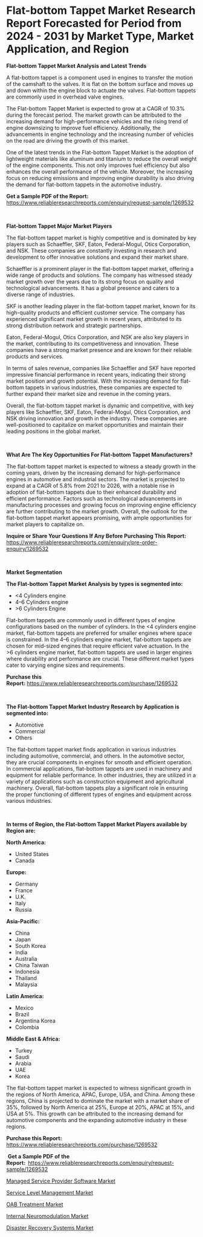 <p><h1>Flat-bottom Tappet Market Research Report Forecasted for Period from 2024 -  2031 by Market Type, Market Application, and Region</h1></p><p><strong>Flat-bottom Tappet Market Analysis and Latest Trends</strong></p>
<p><p>A flat-bottom tappet is a component used in engines to transfer the motion of the camshaft to the valves. It is flat on the bottom surface and moves up and down within the engine block to actuate the valves. Flat-bottom tappets are commonly used in overhead valve engines.</p><p>The Flat-bottom Tappet Market is expected to grow at a CAGR of 10.3% during the forecast period. The market growth can be attributed to the increasing demand for high-performance vehicles and the rising trend of engine downsizing to improve fuel efficiency. Additionally, the advancements in engine technology and the increasing number of vehicles on the road are driving the growth of this market.</p><p>One of the latest trends in the Flat-bottom Tappet Market is the adoption of lightweight materials like aluminum and titanium to reduce the overall weight of the engine components. This not only improves fuel efficiency but also enhances the overall performance of the vehicle. Moreover, the increasing focus on reducing emissions and improving engine durability is also driving the demand for flat-bottom tappets in the automotive industry.</p></p>
<p><strong>Get a Sample PDF of the Report:&nbsp;</strong> <a href="https://www.reliableresearchreports.com/enquiry/request-sample/1269532">https://www.reliableresearchreports.com/enquiry/request-sample/1269532</a></p>
<p>&nbsp;</p>
<p><strong>Flat-bottom Tappet Major Market Players</strong></p>
<p><p>The flat-bottom tappet market is highly competitive and is dominated by key players such as Schaeffler, SKF, Eaton, Federal-Mogul, Otics Corporation, and NSK. These companies are constantly investing in research and development to offer innovative solutions and expand their market share.</p><p>Schaeffler is a prominent player in the flat-bottom tappet market, offering a wide range of products and solutions. The company has witnessed steady market growth over the years due to its strong focus on quality and technological advancements. It has a global presence and caters to a diverse range of industries.</p><p>SKF is another leading player in the flat-bottom tappet market, known for its high-quality products and efficient customer service. The company has experienced significant market growth in recent years, attributed to its strong distribution network and strategic partnerships.</p><p>Eaton, Federal-Mogul, Otics Corporation, and NSK are also key players in the market, contributing to its competitiveness and innovation. These companies have a strong market presence and are known for their reliable products and services.</p><p>In terms of sales revenue, companies like Schaeffler and SKF have reported impressive financial performance in recent years, indicating their strong market position and growth potential. With the increasing demand for flat-bottom tappets in various industries, these companies are expected to further expand their market size and revenue in the coming years.</p><p>Overall, the flat-bottom tappet market is dynamic and competitive, with key players like Schaeffler, SKF, Eaton, Federal-Mogul, Otics Corporation, and NSK driving innovation and growth in the industry. These companies are well-positioned to capitalize on market opportunities and maintain their leading positions in the global market.</p></p>
<p>&nbsp;</p>
<p><strong>What Are The Key Opportunities For Flat-bottom Tappet Manufacturers?</strong></p>
<p><p>The flat-bottom tappet market is expected to witness a steady growth in the coming years, driven by the increasing demand for high-performance engines in automotive and industrial sectors. The market is projected to expand at a CAGR of 5.8% from 2021 to 2026, with a notable rise in adoption of flat-bottom tappets due to their enhanced durability and efficient performance. Factors such as technological advancements in manufacturing processes and growing focus on improving engine efficiency are further contributing to the market growth. Overall, the outlook for the flat-bottom tappet market appears promising, with ample opportunities for market players to capitalize on.</p></p>
<p><strong>Inquire or Share Your Questions If Any Before Purchasing This Report:</strong> <a href="https://www.reliableresearchreports.com/enquiry/pre-order-enquiry/1269532">https://www.reliableresearchreports.com/enquiry/pre-order-enquiry/1269532</a></p>
<p>&nbsp;</p>
<p><strong>Market Segmentation</strong></p>
<p><strong>The Flat-bottom Tappet Market Analysis by types is segmented into:</strong></p>
<p><ul><li><4 Cylinders engine</li><li>4–6 Cylinders engine</li><li>>6 Cylinders Engine</li></ul></p>
<p><p>Flat-bottom tappets are commonly used in different types of engine configurations based on the number of cylinders. In the <4 cylinders engine market, flat-bottom tappets are preferred for smaller engines where space is constrained. In the 4–6 cylinders engine market, flat-bottom tappets are chosen for mid-sized engines that require efficient valve actuation. In the >6 cylinders engine market, flat-bottom tappets are used in larger engines where durability and performance are crucial. These different market types cater to varying engine sizes and requirements.</p></p>
<p><strong>Purchase this Report:&nbsp;</strong><a href="https://www.reliableresearchreports.com/purchase/1269532">https://www.reliableresearchreports.com/purchase/1269532</a></p>
<p>&nbsp;</p>
<p><strong>The Flat-bottom Tappet Market Industry Research by Application is segmented into:</strong></p>
<p><ul><li>Automotive</li><li>Commercial</li><li>Others</li></ul></p>
<p><p>The flat-bottom tappet market finds application in various industries including automotive, commercial, and others. In the automotive sector, they are crucial components in engines for smooth and efficient operation. In commercial applications, flat-bottom tappets are used in machinery and equipment for reliable performance. In other industries, they are utilized in a variety of applications such as construction equipment and agricultural machinery. Overall, flat-bottom tappets play a significant role in ensuring the proper functioning of different types of engines and equipment across various industries.</p></p>
<p>&nbsp;</p>
<p><strong>In terms of Region, the Flat-bottom Tappet Market Players available by Region are:</strong></p>
<p>
    <p> <strong> North America: </strong>
        <ul>
            <li>United States</li>
            <li>Canada</li>
        </ul>
        </p> 
    <p> <strong> Europe: </strong>
        <ul>
            <li>Germany</li>
            <li>France</li>
            <li>U.K.</li>
            <li>Italy</li>
            <li>Russia</li>
        </ul>
        </p> 
    <p> <strong> Asia-Pacific: </strong>
        <ul>
            <li>China</li>
            <li>Japan</li>
            <li>South Korea</li>
            <li>India</li>
            <li>Australia</li>
            <li>China Taiwan</li>
            <li>Indonesia</li>
            <li>Thailand</li>
            <li>Malaysia</li>
        </ul>
        </p> 
    <p> <strong> Latin America: </strong>
        <ul>
            <li>Mexico</li>
            <li>Brazil</li>
            <li>Argentina Korea</li>
            <li>Colombia</li>
        </ul>
        </p> 
    <p> <strong> Middle East & Africa: </strong>
        <ul>
            <li>Turkey</li>
            <li>Saudi</li>
            <li>Arabia</li>
            <li>UAE</li>
            <li>Korea</li>
        </ul>
    </p>
    </p>
<p><p>The flat-bottom tappet market is expected to witness significant growth in the regions of North America, APAC, Europe, USA, and China. Among these regions, China is projected to dominate the market with a market share of 35%, followed by North America at 25%, Europe at 20%, APAC at 15%, and USA at 5%. This growth can be attributed to the increasing demand for automotive components and the expanding automotive industry in these regions.</p></p>
<p><strong>Purchase this Report: </strong><a href="https://www.reliableresearchreports.com/purchase/1269532">https://www.reliableresearchreports.com/purchase/1269532</a></p>
<p>&nbsp;<strong>Get a Sample PDF of the Report:&nbsp;&nbsp;</strong><a href="https://www.reliableresearchreports.com/enquiry/request-sample/1269532">https://www.reliableresearchreports.com/enquiry/request-sample/1269532</a></p>
<p><strong></strong></p>
<p><p><a href="https://medium.com/@rosiekuhn_28077/managed-service-provider-software-market-insights-into-market-cagr-market-trends-and-growth-49db77dc5ff7">Managed Service Provider Software Market</a></p><p><a href="https://medium.com/@rosiekuhn_28077/service-level-management-market-analysis-and-sze-forecasted-for-period-from-2024-to-2031-08809c25e175">Service Level Management Market</a></p><p><a href="https://medium.com/@rosiekuhn_28077/oab-treatment-market-research-report-its-history-and-forecast-2024-to-2031-294b0ce1e440">OAB Treatment Market</a></p><p><a href="https://github.com/nancykennedykellievqfqt2/Market-Research-Report-List-1/blob/main/internal-neuromodulation-market.md">Internal Neuromodulation Market</a></p><p><a href="https://medium.com/@rosiekuhn_28077/disaster-recovery-systems-market-insights-into-market-cagr-market-trends-and-growth-strategies-dc71cb278c0f">Disaster Recovery Systems Market</a></p></p>